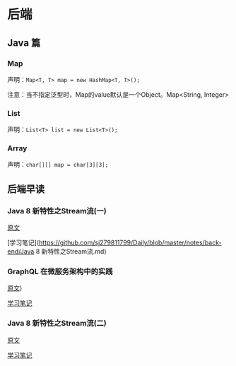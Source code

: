 # 后端

## Java 篇

### Map

声明：`Map<T, T> map = new HashMap<T, T>();`

注意：当不指定泛型时，Map的value默认是一个Object。Map<String, Integer>

### List

声明：`List<T> list = new List<T>();`

### Array

声明：`char[][] map = char[3][3];`

## 后端早读

### Java 8 新特性之Stream流(一)

[原文](https://mp.weixin.qq.com/s/J69Sgju6XI3Q8JArnJBg6g)

[学习笔记](https://github.com/sj279811799/Daily/blob/master/notes/back-end/Java 8 新特性之Stream流.md)

### GraphQL 在微服务架构中的实践

[原文](https://mp.weixin.qq.com/s?__biz=MjM5MTA1MjAxMQ==&mid=2651229363&idx=1&sn=520e39ab950f554584f853645ff843a4&chksm=bd4955378a3edc213b0f7a9be8039186955005fdac1a716cdd9f06f31ba31abd4b1a92b3893f&scene=38#wechat_redirect))

[学习笔记](https://github.com/sj279811799/Daily/blob/master/notes/back-end/GraphQL.md)

### Java 8 新特性之Stream流(二)

[原文](https://mp.weixin.qq.com/s?__biz=MzI3ODcxMzQzMw==&mid=2247486578&idx=1&sn=87351a59dece7216215a04818792b0f5&chksm=eb538944dc240052b3448c3964c4783eee3a2f6d45e7d0c87dfbd9987b23631f3c1bbb561c52&scene=38#wechat_redirect)

[学习笔记]()